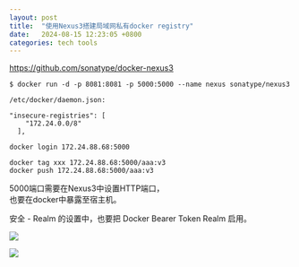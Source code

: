 ```yaml
---
layout: post
title:  "使用Nexus3搭建局域网私有docker registry"
date:   2024-08-15 12:23:05 +0800
categories: tech tools
---  
```


https://github.com/sonatype/docker-nexus3  

```
$ docker run -d -p 8081:8081 -p 5000:5000 --name nexus sonatype/nexus3
```

```
/etc/docker/daemon.json:  

"insecure-registries": [
    "172.24.0.0/8"
  ],
```

```
docker login 172.24.88.68:5000  

docker tag xxx 172.24.88.68:5000/aaa:v3  
docker push 172.24.88.68:5000/aaa:v3  
```

5000端口需要在Nexus3中设置HTTP端口，  
也要在docker中暴露至宿主机。  

安全 - Realm 的设置中，也要把 Docker Bearer Token Realm  启用。

![](/blog/2024/%E4%BC%81%E4%B8%9A%E5%BE%AE%E4%BF%A1%E6%88%AA%E5%9B%BE_17237078643708.png!1)

![](blog/2024/%E4%BC%81%E4%B8%9A%E5%BE%AE%E4%BF%A1%E6%88%AA%E5%9B%BE_17237079229128.png!1)